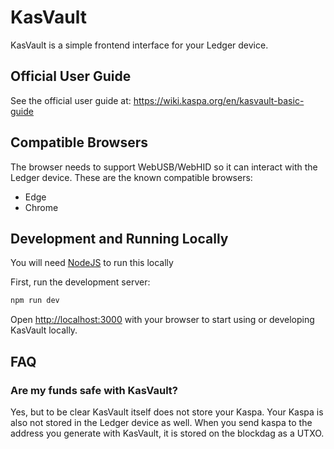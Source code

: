 # KasVault

KasVault is a simple frontend interface for your Ledger device.

## Official User Guide

See the official user guide at: https://wiki.kaspa.org/en/kasvault-basic-guide

## Compatible Browsers

The browser needs to support WebUSB/WebHID so it can interact with the Ledger device. These are the known compatible browsers:
- Edge
- Chrome

## Development and Running Locally

You will need [NodeJS](https://nodejs.org/en) to run this locally

First, run the development server:

```bash
npm run dev
```

Open [http://localhost:3000](http://localhost:3000) with your browser to start using or developing KasVault locally.

## FAQ

### Are my funds safe with KasVault?

Yes, but to be clear KasVault itself does not store your Kaspa. Your Kaspa is also not stored in the Ledger device as well. When you send kaspa to the address you generate with KasVault, it is stored on the blockdag as a UTXO.